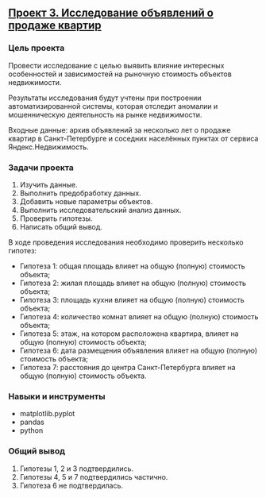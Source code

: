 ## [Проект 3. Исследование объявлений о продаже квартир](03-research-of-ads-for-the-sale-of-apartments--eda.ipynb)


### Цель проекта

Провести исследование с целью выявить влияние интересных особенностей и зависимостей на рыночную стоимость объектов недвижимости.

Результаты исследования будут учтены при построении автоматизированной системы, которая отследит аномалии и мошенническую деятельность на рынке недвижимости.

Входные данные: архив объявлений за несколько лет о продаже квартир в Санкт-Петербурге и соседних населённых пунктах от сервиса Яндекс.Недвижимость. 


### Задачи проекта

1. Изучить данные.
2. Выполнить предобработку данных.
3. Добавить новые параметры объектов.
4. Выполнить исследовательский анализ данных.
5. Проверить гипотезы.
6. Написать общий вывод.


В ходе проведения исследования необходимо проверить несколько гипотез:

- Гипотеза 1: общая площадь влияет на общую (полную) стоимость объекта;
- Гипотеза 2: жилая площадь влияет на общую (полную) стоимость объекта;
- Гипотеза 3: площадь кухни влияет на общую (полную) стоимость объекта;
- Гипотеза 4: количество комнат влияет на общую (полную) стоимость объекта;
- Гипотеза 5: этаж, на котором расположена квартира, влияет на общую (полную) стоимость объекта;
- Гипотеза 6: дата размещения объявления влияет на общую (полную) стоимость объекта; 
- Гипотеза 7: расстояния до центра Санкт-Петербурга влияет на общую (полную) стоимость объекта.


### Навыки и инструменты

- matplotlib.pyplot
- pandas
- python


### Общий вывод

1. Гипотезы 1, 2 и 3 подтвердились.
2. Гипотезы 4, 5 и 7 подтвердились частично.
3. Гипотеза 6 не подтвердилась.
